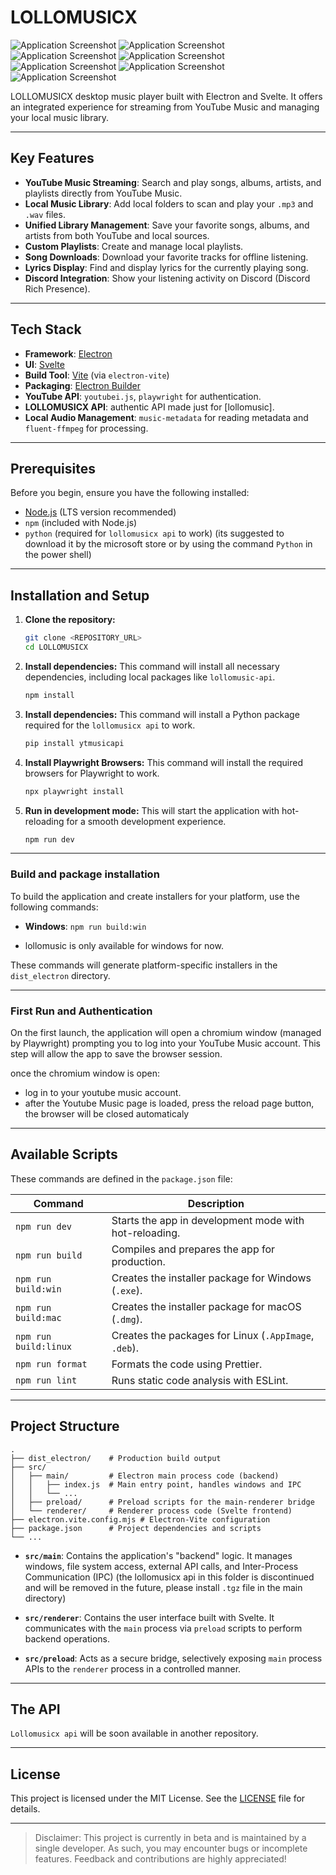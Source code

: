 # LOLLOMUSICX

![Application Screenshot](assets/screenshot1.png)
![Application Screenshot](assets/screenshot2.png)
![Application Screenshot](assets/screenshot3.png)
![Application Screenshot](assets/screenshot4.png)
![Application Screenshot](assets/screenshot5.png)
![Application Screenshot](assets/screenshot6.png)
![Application Screenshot](assets/screenshot7.png)

LOLLOMUSICX desktop music player built with Electron and Svelte. It offers an integrated experience for streaming from YouTube Music and managing your local music library.

---

## Key Features

- **YouTube Music Streaming**: Search and play songs, albums, artists, and playlists directly from YouTube Music.
- **Local Music Library**: Add local folders to scan and play your `.mp3` and `.wav` files.
- **Unified Library Management**: Save your favorite songs, albums, and artists from both YouTube and local sources.
- **Custom Playlists**: Create and manage local playlists.
- **Song Downloads**: Download your favorite tracks for offline listening.
- **Lyrics Display**: Find and display lyrics for the currently playing song.
- **Discord Integration**: Show your listening activity on Discord (Discord Rich Presence).

---

## Tech Stack

- **Framework**: [Electron](https://www.electronjs.org/)
- **UI**: [Svelte](https://svelte.dev/)
- **Build Tool**: [Vite](https://vitejs.dev/) (via `electron-vite`)
- **Packaging**: [Electron Builder](https://www.electron.build/)
- **YouTube API**: `youtubei.js`, `playwright` for authentication.
- **LOLLOMUSICX API**: authentic API made just for [lollomusic].
- **Local Audio Management**: `music-metadata` for reading metadata and `fluent-ffmpeg` for processing.

---

## Prerequisites

Before you begin, ensure you have the following installed:

- [Node.js](https://nodejs.org/) (LTS version recommended)
- `npm` (included with Node.js)
- `python` (required for `lollomusicx api` to work) (its suggested to download it by the microsoft store or by using the command `Python` in the power shell)

---

## Installation and Setup

1.  **Clone the repository:**
    ```bash
    git clone <REPOSITORY_URL>
    cd LOLLOMUSICX
    ```

2.  **Install dependencies:**
    This command will install all necessary dependencies, including local packages like `lollomusic-api`.
    ```bash
    npm install
    ```

3.  **Install dependencies:**
    This command will install a Python package required for the `lollomusicx api` to work.
    ```bash
    pip install ytmusicapi
    ```

4.  **Install Playwright Browsers:**
    This command will install the required browsers for Playwright to work.
    ```bash
    npx playwright install
    ```

5.  **Run in development mode:**
    This will start the application with hot-reloading for a smooth development experience.
    ```bash
    npm run dev
    ```

---

### Build and package installation 

To build the application and create installers for your platform, use the following commands:

- **Windows**: `npm run build:win`

- lollomusic is only available for windows for now.

These commands will generate platform-specific installers in the `dist_electron` directory.

---

### First Run and Authentication

On the first launch, the application will open a chromium window (managed by Playwright) prompting you to log into your YouTube Music account. 
This step will allow the app to save the browser session.

once the chromium window is open:

- log in to your youtube music account.
- after the Youtube Music page is loaded, press the reload page button, the browser will be closed automaticaly

---

## Available Scripts

These commands are defined in the `package.json` file:

| Command              | Description                                               |
| -------------------- | --------------------------------------------------------- |
| `npm run dev`        | Starts the app in development mode with hot-reloading.    |
| `npm run build`      | Compiles and prepares the app for production.             |
| `npm run build:win`  | Creates the installer package for Windows (`.exe`).       |
| `npm run build:mac`  | Creates the installer package for macOS (`.dmg`).         |
| `npm run build:linux`| Creates the packages for Linux (`.AppImage`, `.deb`).     |
| `npm run format`     | Formats the code using Prettier.                          |
| `npm run lint`       | Runs static code analysis with ESLint.                    |

---

## Project Structure

```
.
├── dist_electron/    # Production build output
├── src/
│   ├── main/         # Electron main process code (backend)
│   │   ├── index.js  # Main entry point, handles windows and IPC
│   │   └── ...
│   ├── preload/      # Preload scripts for the main-renderer bridge
│   └── renderer/     # Renderer process code (Svelte frontend)
├── electron.vite.config.mjs # Electron-Vite configuration
├── package.json      # Project dependencies and scripts
└── ...
```

-   **`src/main`**: Contains the application's "backend" logic. It manages windows, file system access, external API calls, and Inter-Process Communication (IPC)
    (the lollomusicx api in this folder is discontinued and will be removed in the future, please install `.tgz` file in the main directory)

-   **`src/renderer`**: Contains the user interface built with Svelte. It communicates with the `main` process via `preload` scripts to perform backend operations.
-   **`src/preload`**: Acts as a secure bridge, selectively exposing `main` process APIs to the `renderer` process in a controlled manner.

---

## The API

`Lollomusicx api` will be soon available in another repository.

---

## License

This project is licensed under the MIT License. See the [LICENSE](LICENSE) file for details.




---




> Disclaimer: This project is currently in beta and is maintained by a single developer. As such, you may encounter bugs or incomplete features. 
  Feedback and contributions are highly appreciated!               
